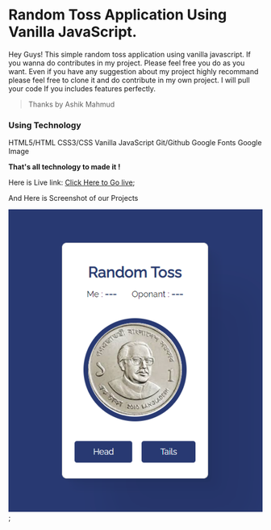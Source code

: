 # Random Toss Application Using Vanilla JavaScript.

Hey Guys! This simple random toss application using vanilla javascript. If you wanna do contributes in my project. Please feel free you do as you want. Even if you have any suggestion about my project highly recommand please feel free to clone it and do contribute in my own project. I will pull your code If you includes features perfectly.
>Thanks by Ashik Mahmud

### Using Technology
  HTML5/HTML
  CSS3/CSS
  Vanilla JavaScript
  Git/Github
  Google Fonts
  Google Image

**That's all technology to made it !**

Here is Live link: [Click Here to Go live](#);

And Here is Screenshot of our Projects 

![screenshot](screenshot.png);



